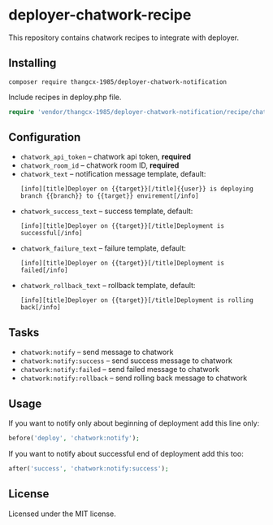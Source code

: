 # deployer-chatwork-recipe
This repository contains chatwork recipes to integrate with deployer.

## Installing
```
composer require thangcx-1985/deployer-chatwork-notification
```

Include recipes in deploy.php file.

```php
require 'vendor/thangcx-1985/deployer-chatwork-notification/recipe/chatwork.php';
```

## Configuration

- `chatwork_api_token` – chatwork api token, **required** 
- `chatwork_room_id` – chatwork room ID, **required** 
- `chatwork_text` – notification message template, default:
  ```
  [info][title]Deployer on {{target}}[/title]{{user}} is deploying branch {{branch}} to {{target}} envirement[/info]
  ```
- `chatwork_success_text` – success template, default:
  ```
  [info][title]Deployer on {{target}}[/title]Deployment is successful[/info]
  ```
- `chatwork_failure_text` – failure template, default:
  ```
  [info][title]Deployer on {{target}}[/title]Deployment is failed[/info]
  ```
- `chatwork_rollback_text` – rollback template, default:
  ```
  [info][title]Deployer on {{target}}[/title]Deployment is rolling back[/info]
  ```
## Tasks

- `chatwork:notify` – send message to chatwork
- `chatwork:notify:success` – send success message to chatwork
- `chatwork:notify:failed` – send failed message to chatwork
- `chatwork:notify:rollback` – send rolling back message to chatwork

## Usage

If you want to notify only about beginning of deployment add this line only:

```php
before('deploy', 'chatwork:notify');
```

If you want to notify about successful end of deployment add this too:

```php
after('success', 'chatwork:notify:success');
```

## License
Licensed under the MIT license.